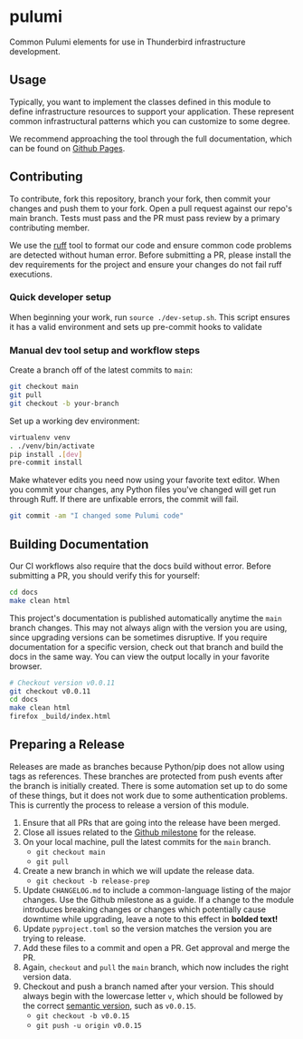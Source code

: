 # pulumi

Common Pulumi elements for use in Thunderbird infrastructure development.


## Usage

Typically, you want to implement the classes defined in this module to define infrastructure
resources to support your application. These represent common infrastructural patterns which you can
customize to some degree.

We recommend approaching the tool through the full documentation, which can be found on
[Github Pages](https://thunderbird.github.io/pulumi/).


## Contributing

To contribute, fork this repository, branch your fork, then commit your changes and push them to your fork. Open a pull
request against our repo's main branch. Tests must pass and the PR must pass review by a primary contributing member. 

We use the [ruff](https://docs.astral.sh/ruff/) tool to format our code and ensure common code problems are detected
without human error. Before submitting a PR, please install the dev requirements for the project and ensure your changes
do not fail ruff executions.


### Quick developer setup

When beginning your work, run `source ./dev-setup.sh`. This script ensures it has a valid environment and sets up
pre-commit hooks to validate 


### Manual dev tool setup and workflow steps

Create a branch off of the latest commits to `main`:

```bash
git checkout main
git pull
git checkout -b your-branch
```

Set up a working dev environment:

```bash
virtualenv venv
. ./venv/bin/activate
pip install .[dev]
pre-commit install
```
 
Make whatever edits you need now using your favorite text editor. When you commit your changes, any Python files you've
changed will get run through Ruff. If there are unfixable errors, the commit will fail.

```bash
git commit -am "I changed some Pulumi code"
```

## Building Documentation

Our CI workflows also require that the docs build without error. Before submitting a PR, you should verify this for
yourself:

```bash
cd docs
make clean html
```

This project's documentation is published automatically anytime the `main` branch changes. This may not always align
with the version you are using, since upgrading versions can be sometimes disruptive. If you require documentation for a
specific version, check out that branch and build the docs in the same way. You can view the output locally in your
favorite browser.

```bash
# Checkout version v0.0.11
git checkout v0.0.11
cd docs
make clean html
firefox _build/index.html
```


## Preparing a Release

Releases are made as branches because Python/pip does not allow using tags as references. These branches are protected
from push events after the branch is initially created. There is some automation set up to do some of these things, but
it does not work due to some authentication problems. This is currently the process to release a version of this
module.

1. Ensure that all PRs that are going into the release have been merged.
2. Close all issues related to the [Github milestone](https://github.com/thunderbird/pulumi/milestones) for the release.
3. On your local machine, pull the latest commits for the `main` branch.
    - `git checkout main`
    - `git pull`
4. Create a new branch in which we will update the release data.
    - `git checkout -b release-prep`
5. Update `CHANGELOG.md` to include a common-language listing of the major changes. Use the Github milestone as a guide.
   If a change to the module introduces breaking changes or changes which potentially cause downtime while upgrading,
   leave a note to this effect in **bolded text!**
6. Update `pyproject.toml` so the version matches the version you are trying to release.
7. Add these files to a commit and open a PR. Get approval and merge the PR.
8. Again, `checkout` and `pull` the `main` branch, which now includes the right version data.
9. Checkout and push a branch named after your version. This should always begin with the lowercase letter `v`, which
    should be followed by the correct [semantic version](https://semver.org), such as `v0.0.15`.
    - `git checkout -b v0.0.15`
    - `git push -u origin v0.0.15`